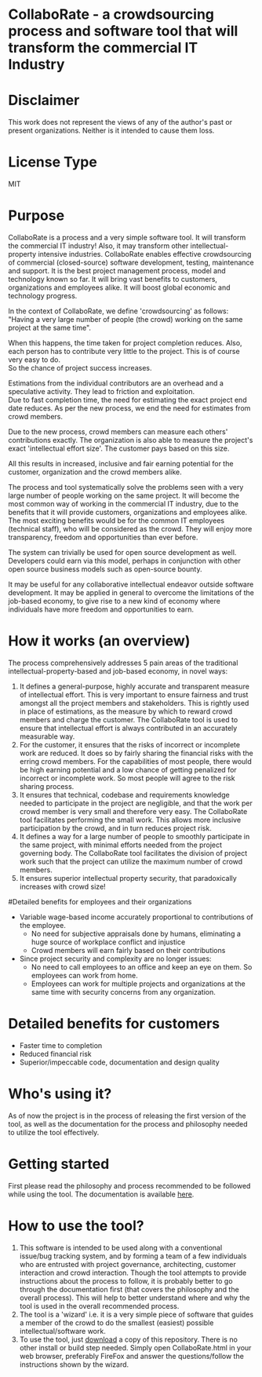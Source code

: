 # CollaboRate - a crowdsourcing process and software tool that will transform the commercial IT Industry

# Disclaimer
This work does not represent the views of any of the author's past or present organizations. Neither is it intended to cause them loss.

# License Type
MIT

# Purpose
CollaboRate is a process and a very simple software tool. It will transform the commercial IT industry! Also, it may transform other intellectual-property intensive industries. CollaboRate enables effective crowdsourcing of commercial (closed-source) software development, testing, maintenance and support. It is the best project management process, model and technology known so far. It will bring vast benefits to customers, organizations and employees alike. It will boost global economic and technology progress. 

In the context of CollaboRate, we define 'crowdsourcing' as follows:  
"Having a very large number of people (the crowd) working on the same project at the same time".  

When this happens, the time taken for project completion reduces.
Also, each person has to contribute very little to the project. This is of course very easy to do.  
So the chance of project success increases.  

Estimations from the individual contributors are an overhead and a speculative activity. They lead to friction and exploitation.  
Due to fast completion time, the need for estimating the exact project end date reduces. As per the new process, we end the need for estimates from crowd members. 

Due to the new process, crowd members can measure each others' contributions exactly. The organization is also able to measure the project's exact 'intellectual effort size'. The customer pays based on this size.  

All this results in increased, inclusive and fair earning potential for the customer, organization and the crowd members alike.

The process and tool systematically solve the problems seen with a very large number of people working on the same project. It will become the most common way of working in the commercial IT industry, due to the benefits that it will provide customers, organizations and employees alike. The most exciting benefits would be for the common IT employees (technical staff), who will be considered as the crowd. They will enjoy more transparency, freedom and opportunities than ever before.

The system can trivially be used for open source development as well. Developers could earn via this model, perhaps in conjunction with other open source business models such as open-source bounty.

It may be useful for any collaborative intellectual endeavor outside software development.  It may be applied in general to overcome the limitations of the job-based economy, to give rise to a new kind of economy where individuals have more freedom and opportunities to earn.

# How it works (an overview)

The process comprehensively addresses 5 pain areas of the traditional intellectual-property-based and job-based economy, in novel ways:  
1. It defines a general-purpose, highly accurate and transparent measure of intellectual effort. This is very important to ensure fairness and trust amongst all the project members and stakeholders. This is rightly used in place of estimations, as the measure by which to reward crowd members and charge the customer. The CollaboRate tool is used to ensure that intellectual effort is always contributed in an accurately measurable way.  
2. For the customer, it ensures that the risks of incorrect or incomplete work are reduced. It does so by fairly sharing the financial risks with the erring crowd members. For the capabilities of most people, there would be high earning potential and a low chance of getting penalized for incorrect or incomplete work. So most people will agree to the risk sharing process.  
3. It ensures that technical, codebase and requirements knowledge needed to participate in the project are negligible, and that the work per crowd member is very small and therefore very easy. The CollaboRate tool facilitates performing the small work. This allows more inclusive participation by the crowd, and in turn reduces project risk.  
4. It defines a way for a large number of people to smoothly participate in the same project, with minimal efforts needed from the project governing body. The CollaboRate tool facilitates the division of project work such that the project can utilize the maximum number of crowd members.  
5. It ensures superior intellectual property security, that paradoxically increases with crowd size!  

#Detailed benefits for employees and their organizations
- Variable wage-based income accurately proportional to contributions of the employee. 
  - No need for subjective appraisals done by humans, eliminating a huge source of workplace conflict and injustice
  - Crowd members will earn fairly based on their contributions
- Since project security and complexity are no longer issues:
  - No need to call employees to an office and keep an eye on them. So employees can work from home.
  - Employees can work for multiple projects and organizations at the same time with security concerns from any organization.

# Detailed benefits for customers
  - Faster time to completion
  - Reduced financial risk
  - Superior/impeccable code, documentation and design quality

# Who's using it?
As of now the project is in the process of releasing the first version of the tool, as well as the documentation for the process and philosophy needed to utilize the tool effectively.

# Getting started
First please read the philosophy and process recommended to be followed while using the tool. The documentation is available [here](https://github.com/sohrabsaran/CollaboRate/wiki).

# How to use the tool?
1. This software is intended to be used along with a conventional issue/bug tracking system, and by forming a team of a few individuals who are entrusted with project governance, architecting, customer interaction and crowd interaction. Though the tool attempts to provide instructions about the process to follow, it is probably better to go through the documentation first (that covers the philosophy and the overall process). This will help to better understand where and why the tool is used in the overall recommended process.
2. The tool is a 'wizard' i.e. it is a very simple piece of software that guides a member of the crowd to do the smallest (easiest) possible intellectual/software work.
3. To use the tool, just [download](https://github.com/sohrabsaran/CollaboRate/archive/master.zip) a copy of this repository. There is no other install or build step needed. Simply open CollaboRate.html in your web browser, preferably FireFox and answer the questions/follow the instructions shown by the wizard.
